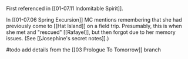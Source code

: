 First referenced in [[01-07.11 Indomitable Spirit]].

In [[01-07.06 Spring Excursion]] MC mentions remembering that she had previously come to [[Hat Island]] on a field trip. Presumably, this is when she met and "rescued" [[Rafayel]], but then forgot due to her memory issues. (See [[Josephine's secret notes]].)

#todo add details from the [[03 Prologue To Tomorrow]] branch